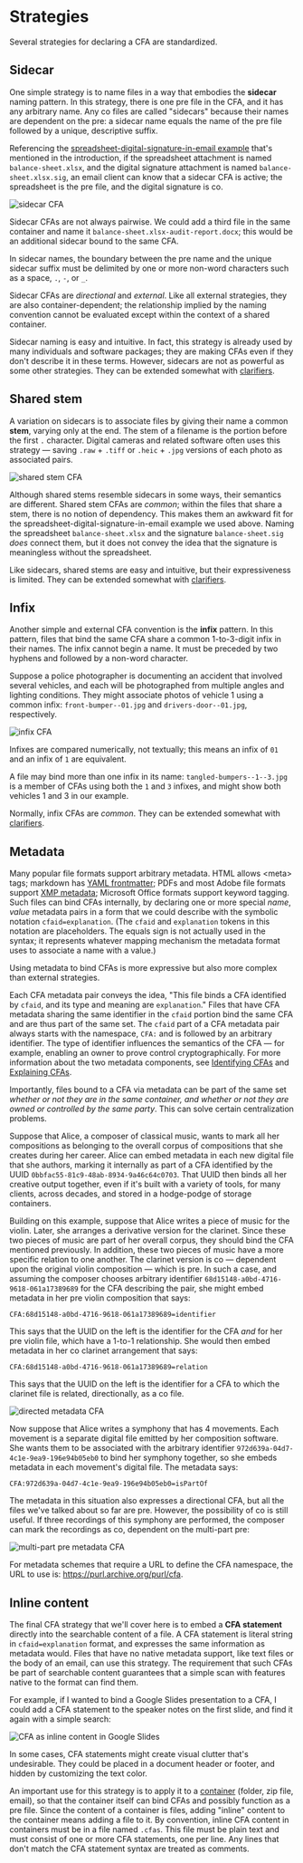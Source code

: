 # Strategies

Several strategies for declaring a CFA are standardized.

## Sidecar

One simple strategy is to name files in a way that embodies the __sidecar__ naming pattern. In this strategy, there is one pre file in the CFA, and it has any arbitrary name. Any co files are called "sidecars" because their names are dependent on the pre: a sidecar name equals the name of the pre file followed by a unique, descriptive suffix.

Referencing the [spreadsheet-digital-signature-in-email example](README.md#example) that's mentioned in the introduction, if the spreadsheet attachment is named `balance-sheet.xlsx`, and the digital signature attachment is named `balance-sheet.xlsx.sig`, an email client can know that a sidecar CFA is active; the spreadsheet is the pre file, and the digital signature is co.

![sidecar CFA](assets/sidecar-cfa.png)

Sidecar CFAs are not always pairwise. We could add a third file in the same container and name it `balance-sheet.xlsx-audit-report.docx`; this would be an additional sidecar bound to the same CFA.

In sidecar names, the boundary between the pre name and the unique sidecar suffix must be delimited by one or more non-word characters such as a space, `.`, `-`, or `_`.

Sidecar CFAs are *directional* and *external*. Like all external strategies, they are also container-dependent; the relationship implied by the naming convention cannot be evaluated except within the context of a shared container.

Sidecar naming is easy and intuitive. In fact, this strategy is already used by many individuals and software packages; they are making CFAs even if they don't describe it in these terms. However, sidecars are not as powerful as some other strategies. They can be extended somewhat with [clarifiers](clarifying.md).

## Shared stem

A variation on sidecars is to associate files by giving their name a common __stem__, varying only at the end. The stem of a filename is the portion before the first `.` character. Digital cameras and related software often uses this strategy &mdash; saving `.raw` + `.tiff` or `.heic` + `.jpg` versions of each photo as associated pairs.

![shared stem CFA](assets/shared-stem-cfa.png)

Although shared stems resemble sidecars in some ways, their semantics are different. Shared stem CFAs are *common*; within the files that share a stem, there is no notion of dependency. This makes them an awkward fit for the spreadsheet-digital-signature-in-email example we used above. Naming the spreadsheet `balance-sheet.xlsx` and the signature `balance-sheet.sig` *does* connect them, but it does not convey the idea that the signature is meaningless without the spreadsheet.

Like sidecars, shared stems are easy and intuitive, but their expressiveness is limited. They can be extended somewhat with [clarifiers](clarifying.md).

## Infix

Another simple and external CFA convention is the __infix__ pattern. In this pattern, files that bind the same CFA share a common 1-to-3-digit infix in their names. The infix cannot begin a name. It must be preceded by two hyphens and followed by a non-word character.

Suppose a police photographer is documenting an accident that involved several vehicles, and each will be photographed from multiple angles and lighting conditions. They might associate photos of vehicle 1 using a common infix: `front-bumper--01.jpg` and `drivers-door--01.jpg`, respectively.

![infix CFA](assets/infix-cfa.png)

Infixes are compared numerically, not textually; this means an infix of `01` and an infix of `1` are equivalent.

A file may bind more than one infix in its name: `tangled-bumpers--1--3.jpg` is a member of CFAs using both the `1` and `3` infixes, and might show both vehicles 1 and 3 in our example.

Normally, infix CFAs are *common*. They can be extended somewhat with [clarifiers](clarifying.md).

## Metadata
Many popular file formats support arbitrary metadata. HTML allows &lt;meta&gt; tags; markdown has [YAML frontmatter](https://docs.github.com/en/contributing/writing-for-github-docs/using-yaml-frontmatter); PDFs and most Adobe file formats support [XMP metadata](https://en.wikipedia.org/wiki/Extensible_Metadata_Platform); Microsoft Office formats support keyword tagging. Such files can bind CFAs internally, by declaring one or more special <var>name</var>, <var>value</var> metadata pairs in a form that we could describe with the symbolic notation `cfaid=explanation`. (The `cfaid` and `explanation` tokens in this notation are placeholders. The equals sign is not actually used in the syntax; it represents whatever mapping mechanism the metadata format uses to associate a name with a value.)

Using metadata to bind CFAs is more expressive but also more complex than external strategies.

Each CFA metadata pair conveys the idea, "This file binds a CFA identified by `cfaid`, and its type and meaning are `explanation`." Files that have CFA metadata sharing the same identifier in the `cfaid` portion bind the same CFA and are thus part of the same set. The `cfaid` part of a CFA metadata pair always starts with the namespace, `CFA:` and is followed by an arbitrary identifier. The type of identifier influences the semantics of the CFA &mdash; for example, enabling an owner to prove control cryptographically. For more information about the two metadata components, see [Identifying CFAs](identifying.md) and [Explaining CFAs](explaining.md).

Importantly, files bound to a CFA via metadata can be part of the same set *whether or not they are in the same container, and whether or not they are owned or controlled by the same party*. This can solve certain centralization problems. 

Suppose that Alice, a composer of classical music, wants to mark all her compositions as belonging to the overall corpus of compositions that she creates during her career. Alice can embed metadata in each new digital file that she authors, marking it internally as part of a CFA identified by the UUID `0bbfac55-81c9-48ab-8934-9a46c64c0703`. That UUID then binds all her creative output together, even if it's built with a variety of tools, for many clients, across decades, and stored in a hodge-podge of storage containers.

Building on this example, suppose that Alice writes a piece of music for the violin. Later, she arranges a derivative version for the clarinet. Since these two pieces of music are part of her overall corpus, they should bind the CFA mentioned previously. In addition, these two pieces of music have a more specific relation to one another. The clarinet version is co &mdash; dependent upon the original violin composition &mdash; which is pre. In such a case, and assuming the composer chooses arbitrary identifier `68d15148-a0bd-4716-9618-061a17389689` for the CFA describing the pair, she might embed metadata in her pre violin composition that says:

    CFA:68d15148-a0bd-4716-9618-061a17389689=identifier

This says that the UUID on the left is the identifier for the CFA *and* for her pre violin file, which have a 1-to-1 relationship. She would then embed metadata in her co clarinet arrangement that says:

    CFA:68d15148-a0bd-4716-9618-061a17389689=relation 

This says that the UUID on the left is the identifier for a CFA to which the clarinet file is related, directionally, as a co file.

![directed metadata CFA](assets/directed-metadata-cfa.png)

Now suppose that Alice writes a symphony that has 4 movements. Each movement is a separate digital file emitted by her composition software. She wants them to be associated with the arbitrary identifier `972d639a-04d7-4c1e-9ea9-196e94b05eb0` to bind her symphony together, so she embeds metadata in each movement's digital file. The metadata says:

    CFA:972d639a-04d7-4c1e-9ea9-196e94b05eb0=isPartOf

The metadata in this situation also expresses a directional CFA, but all the files we've talked about so far are pre. However, the possibility of co is still useful. If three recordings of this symphony are performed, the composer can mark the recordings as co, dependent on the multi-part pre: 

![multi-part pre metadata CFA](assets/multi-pre-metadata-cfa.png)

For metadata schemes that require a URL to define the CFA namespace, the URL to use is: https://purl.archive.org/purl/cfa.

## Inline content

The final CFA strategy that we'll cover here is to embed a __CFA statement__ directly into the searchable content of a file. A CFA statement is literal string in `cfaid=explanation` format, and expresses the same information as metadata would. Files that have no native metadata support, like text files or the body of an email, can use this strategy. The requirement that such CFAs be part of searchable content guarantees that a simple scan with features native to the format can find them.

For example, if I wanted to bind a Google Slides presentation to a CFA, I could add a CFA statement to the speaker notes on the first slide, and find it again with a simple search:

![CFA as inline content in Google Slides](assets/slides-inline-content.png)

In some cases, CFA statements might create visual clutter that's undesirable. They could be placed in a document header or footer, and hidden by customizing the text color.

An important use for this strategy is to apply it to a [container](concepts.md#building-blocks) (folder, zip file, email), so that the container itself can bind CFAs and possibly function as a pre file. Since the content of a container is files, adding "inline" content to the container means adding a file to it. By convention, inline CFA content in containers must be in a file named `.cfas`. This file must be plain text and must consist of one or more CFA statements, one per line. Any lines that don't match the CFA statement syntax are treated as comments.

